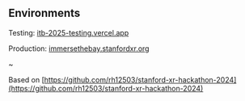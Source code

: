 ## Environments

Testing: [itb-2025-testing.vercel.app](itb-2025-testing.vercel.app)

Production: [immersethebay.stanfordxr.org](https://immersethebay.stanfordxr.org/)

~

Based on [https://github.com/rh12503/stanford-xr-hackathon-2024](https://github.com/rh12503/stanford-xr-hackathon-2024)
